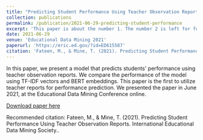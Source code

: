 ```yaml
---
title: "Predicting Student Performance Using Teacher Observation Reports"
collection: publications
permalink: /publication/2021-06-29-predicting-student-performance
excerpt: 'This paper is about the number 1. The number 2 is left for future work.'
date: 2021-06-29
venue: 'Educational Data Mining 2021'
paperurl: 'https://eric.ed.gov/?id=ED615587'
citation: 'Fateen, M., & Mine, T. (2021). Predicting Student Performance Using Teacher Observation Reports. International Educational Data Mining Society.'
---
```

In this paper, we present a model that predicts students' performance using teacher observation reports. We compare the performance of the model using TF-IDF vectors and BERT embeddings. This paper is the first to utilize teacher reports for performance prediction. We presented the paper in June 2021, at the Educational Data Mining Conference online.

[Download paper here](https://eric.ed.gov/?id=ED615587)

Recommended citation: Fateen, M., & Mine, T. (2021). Predicting Student Performance Using Teacher Observation Reports. International Educational Data Mining Society..